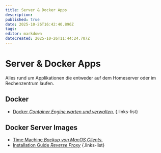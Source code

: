 ```yaml
---
title: Server & Docker Apps
description: 
published: true
date: 2025-10-26T16:42:40.896Z
tags: 
editor: markdown
dateCreated: 2025-10-26T11:44:24.707Z
---
```


# Server & Docker Apps

Alles rund um Applikationen die entweder auf dem Homeserver oder im Rechenzentrum laufen.

## Docker

- [Docker *Container Engine warten und verwalten.*](/Apps-Server/docker)
{.links-list}

## Docker Server Images

- [Time Machine *Backup von MacOS Clients.*](/Apps-Server/docker-time-machine)
- [Installation Guide *Reverse Proxy*](/Apps-Server/caddy-docker)
{.links-list}
